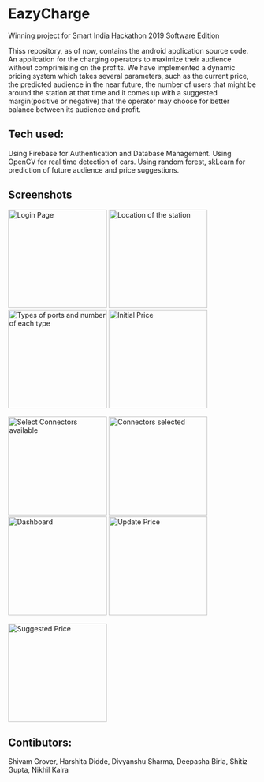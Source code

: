 # EazyCharge

Winning project for Smart India Hackathon 2019 Software Edition


Thiss repository, as of now, contains the android application source code.
An application for the charging operators to maximize their audience without comprimising on the profits. 
We have implemented a dynamic pricing system which takes several parameters, such as the current price, the predicted audience in the near future, the number of users that might be around the station at that time and it comes up with a suggested margin(positive or negative) that the operator may choose for better balance between its audience and profit.

## Tech used:
Using Firebase for Authentication and Database Management.
Using OpenCV for real time detection of cars.
Using random forest, skLearn for prediction of future audience and price suggestions.

## Screenshots

 

<img src="https://github.com/shivumgrover/EazyCharge/blob/master/screenshots/a1.png" width="200" title="Login Page">  <img src="https://github.com/shivumgrover/EazyCharge/blob/master/screenshots/A2.png" width="200" title="Location of the station">  <img src="https://github.com/shivumgrover/EazyCharge/blob/master/screenshots/A3.png" width="200" title="Types of ports and number of each type"> <img src="https://github.com/shivumgrover/EazyCharge/blob/master/screenshots/A4_setprice.png" width="200" title="Initial Price"> 

<img src="https://github.com/shivumgrover/EazyCharge/blob/master/screenshots/A5_%20connector_unselected.png" width="200" title="Select Connectors available">  <img src="https://github.com/shivumgrover/EazyCharge/blob/master/screenshots/A6_connectors_selected_5.png" width="200" title="Connectors selected">  <img src="https://github.com/shivumgrover/EazyCharge/blob/master/screenshots/A6_dashboard.png" width="200" title="Dashboard"> <img src="https://github.com/shivumgrover/EazyCharge/blob/master/screenshots/A7_manual_price.png" width="200" title="Update Price"> 

<img src="https://github.com/shivumgrover/EazyCharge/blob/master/screenshots/A7_suggested_Price.png" width="200" title="Suggested Price"> 


## **Contibutors:** 
Shivam Grover, Harshita Didde, Divyanshu Sharma, Deepasha Birla, Shitiz Gupta, Nikhil Kalra
